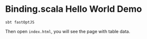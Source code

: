 Binding.scala Hello World Demo
==============================

```
sbt fastOptJS
```

Then open `index.html`, you will see the page with table data.
